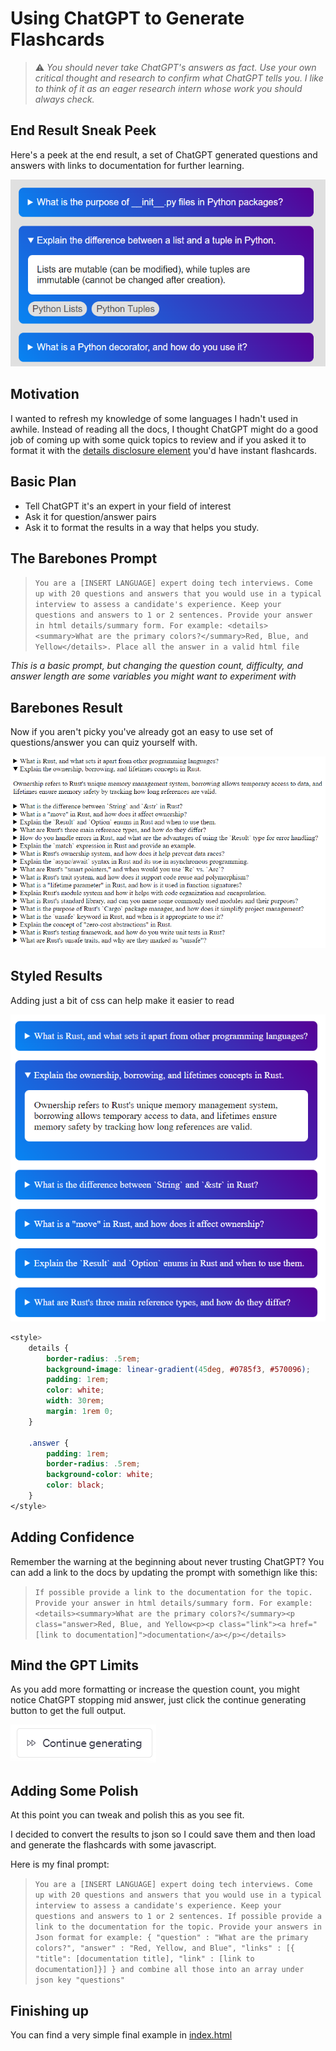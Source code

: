 # Using ChatGPT to Generate Flashcards

> :warning: _You should never take ChatGPT's answers as fact. Use your own critical thought and research to confirm what ChatGPT tells you. I like to think of it as an eager research intern whose work you should always check._

## End Result Sneak Peek

Here's a peek at the end result, a set of ChatGPT generated questions and answers with links to documentation for further learning.

![Alt text](./imgs/final.png)

## Motivation

I wanted to refresh my knowledge of some languages I hadn't used in awhile. Instead of reading all the docs, I thought ChatGPT might do a good job of coming up with some quick topics to review and if you asked it to format it with the [details disclosure element](https://developer.mozilla.org/en-US/docs/Web/HTML/Element/details) you'd have instant flashcards.

## Basic Plan

- Tell ChatGPT it's an expert in your field of interest
- Ask it for question/answer pairs
- Ask it to format the results in a way that helps you study.

## The Barebones Prompt

> `You are a [INSERT LANGUAGE] expert doing tech interviews. Come up with 20 questions and answers that you would use in a typical interview to assess a candidate's experience. Keep your questions and answers to 1 or 2 sentences. Provide your answer in html details/summary form. For example: <details><summary>What are the primary colors?</summary>Red, Blue, and Yellow</details>. Place all the answer in a valid html file`

_This is a basic prompt, but changing the question count, difficulty, and answer length are some variables you might want to experiment with_

## Barebones Result

Now if you aren't picky you've already got an easy to use set of questions/answer you can quiz yourself with.

![Unstyled results](./imgs/plain.png)

## Styled Results

Adding just a bit of css can help make it easier to read

![Styled results](./imgs/styled.png)

```css
<style>
    details {
        border-radius: .5rem;
        background-image: linear-gradient(45deg, #0785f3, #570096);
        padding: 1rem;
        color: white;
        width: 30rem;
        margin: 1rem 0;
    }

    .answer {
        padding: 1rem;
        border-radius: .5rem;
        background-color: white;
        color: black;
    }
</style>
```

## Adding Confidence

Remember the warning at the beginning about never trusting ChatGPT? You can add a link to the docs by updating the prompt with somethign like this:

> `If possible provide a link to the documentation for the topic. Provide your answer in html details/summary form. For example: <details><summary>What are the primary colors?</summary><p class="answer>Red, Blue, and Yellow<p><p class="link"><a href="[link to documentation]">documentation</a></p></details>`

## Mind the GPT Limits

As you add more formatting or increase the question count, you might notice ChatGPT stopping mid answer, just click the continue generating button to get the full output.

![Alt text](./imgs/continue.png)

## Adding Some Polish

At this point you can tweak and polish this as you see fit.

I decided to convert the results to json so I could save them and then load and generate the flashcards with some javascript.

Here is my final prompt:

> `You are a [INSERT LANGUAGE] expert doing tech interviews. Come up with 20 questions and answers that you would use in a typical interview to assess a candidate's experience. Keep your questions and answers to 1 or 2 sentences. If possible provide a link to the documentation for the topic. Provide your answers in Json format for example: { "question" : "What are the primary colors?", "answer" : "Red, Yellow, and Blue", "links" : [{ "title": [documentation title], "link" : [link to documentation]}] } and combine all those into an array under json key "questions"`

## Finishing up

You can find a very simple final example in [index.html](index.html)
